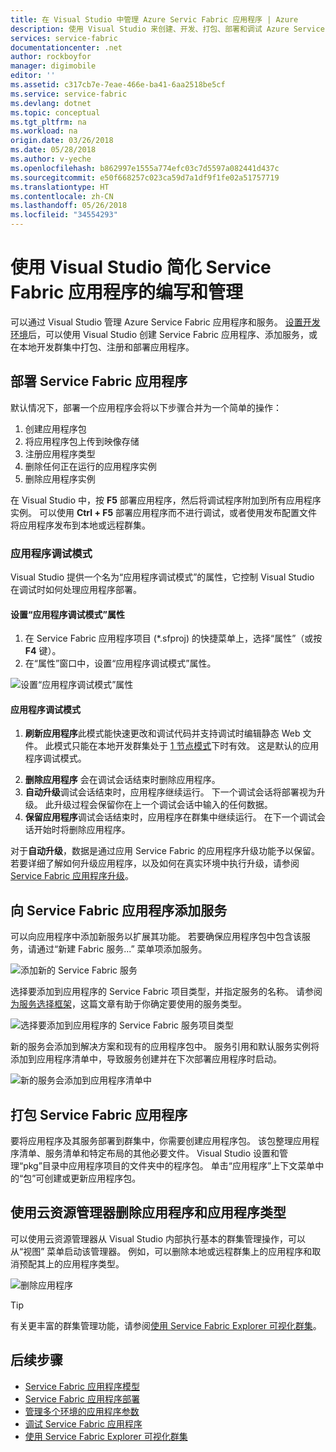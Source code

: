 ```yaml
---
title: 在 Visual Studio 中管理 Azure Servic Fabric 应用程序 | Azure
description: 使用 Visual Studio 来创建、开发、打包、部署和调试 Azure Service Fabric 应用程序和服务。
services: service-fabric
documentationcenter: .net
author: rockboyfor
manager: digimobile
editor: ''
ms.assetid: c317cb7e-7eae-466e-ba41-6aa2518be5cf
ms.service: service-fabric
ms.devlang: dotnet
ms.topic: conceptual
ms.tgt_pltfrm: na
ms.workload: na
origin.date: 03/26/2018
ms.date: 05/28/2018
ms.author: v-yeche
ms.openlocfilehash: b862997e1555a774efc03c7d5597a082441d437c
ms.sourcegitcommit: e50f668257c023ca59d7a1df9f1fe02a51757719
ms.translationtype: HT
ms.contentlocale: zh-CN
ms.lasthandoff: 05/26/2018
ms.locfileid: "34554293"
---
```

# <a name="use-visual-studio-to-simplify-writing-and-managing-your-service-fabric-applications"></a>使用 Visual Studio 简化 Service Fabric 应用程序的编写和管理
可以通过 Visual Studio 管理 Azure Service Fabric 应用程序和服务。 [设置开发环境](service-fabric-get-started.md)后，可以使用 Visual Studio 创建 Service Fabric 应用程序、添加服务，或在本地开发群集中打包、注册和部署应用程序。

## <a name="deploy-your-service-fabric-application"></a>部署 Service Fabric 应用程序
默认情况下，部署一个应用程序会将以下步骤合并为一个简单的操作：

1. 创建应用程序包
2. 将应用程序包上传到映像存储
3. 注册应用程序类型
4. 删除任何正在运行的应用程序实例
5. 删除应用程序实例

在 Visual Studio 中，按 **F5** 部署应用程序，然后将调试程序附加到所有应用程序实例。 可以使用 **Ctrl + F5** 部署应用程序而不进行调试，或者使用发布配置文件将应用程序发布到本地或远程群集。

### <a name="application-debug-mode"></a>应用程序调试模式
Visual Studio 提供一个名为“应用程序调试模式”的属性，它控制 Visual Studio 在调试时如何处理应用程序部署。

#### <a name="to-set-the-application-debug-mode-property"></a>设置“应用程序调试模式”属性
1. 在 Service Fabric 应用程序项目 (*.sfproj) 的快捷菜单上，选择“属性”（或按 **F4** 键）。
2. 在“属性”窗口中，设置“应用程序调试模式”属性。

![设置“应用程序调试模式”属性][debugmodeproperty]

#### <a name="application-debug-modes"></a>应用程序调试模式

1. **刷新应用程序**此模式能快速更改和调试代码并支持调试时编辑静态 Web 文件。 此模式只能在本地开发群集处于 [1 节点模式](./service-fabric-get-started-with-a-local-cluster.md#one-node-and-five-node-cluster-mode)下时有效。 这是默认的应用程序调试模式。
<!-- URL should be Add . [1-Node mode](./service-fabric-get-started-with-a-local-cluster.md#one-node-and-five-node-cluster-mode) -->
2. **删除应用程序** 会在调试会话结束时删除应用程序。
3. **自动升级**调试会话结束时，应用程序继续运行。 下一个调试会话将部署视为升级。 此升级过程会保留你在上一个调试会话中输入的任何数据。
4. **保留应用程序**调试会话结束时，应用程序在群集中继续运行。 在下一个调试会话开始时将删除应用程序。

对于**自动升级**，数据是通过应用 Service Fabric 的应用程序升级功能予以保留。 若要详细了解如何升级应用程序，以及如何在真实环境中执行升级，请参阅 [Service Fabric 应用程序升级](service-fabric-application-upgrade.md)。

## <a name="add-a-service-to-your-service-fabric-application"></a>向 Service Fabric 应用程序添加服务
可以向应用程序中添加新服务以扩展其功能。 若要确保应用程序包中包含该服务，请通过“新建 Fabric 服务...”  菜单项添加服务。

![添加新的 Service Fabric 服务][newservice]

选择要添加到应用程序的 Service Fabric 项目类型，并指定服务的名称。  请参阅[为服务选择框架](service-fabric-choose-framework.md)，这篇文章有助于你确定要使用的服务类型。

![选择要添加到应用程序的 Service Fabric 服务项目类型][addserviceproject]

新的服务会添加到解决方案和现有的应用程序包中。 服务引用和默认服务实例将添加到应用程序清单中，导致服务创建并在下次部署应用程序时启动。

![新的服务会添加到应用程序清单中][newserviceapplicationmanifest]

## <a name="package-your-service-fabric-application"></a>打包 Service Fabric 应用程序
要将应用程序及其服务部署到群集中，你需要创建应用程序包。  该包整理应用程序清单、服务清单和特定布局的其他必要文件。  Visual Studio 设置和管理“pkg”目录中应用程序项目的文件夹中的程序包。  单击“应用程序”上下文菜单中的“包”可创建或更新应用程序包。

## <a name="remove-applications-and-application-types-using-cloud-explorer"></a>使用云资源管理器删除应用程序和应用程序类型
可以使用云资源管理器从 Visual Studio 内部执行基本的群集管理操作，可以从“视图”  菜单启动该管理器。 例如，可以删除本地或远程群集上的应用程序和取消预配其上的应用程序类型。

![删除应用程序][removeapplication]

> [!TIP]
> 有关更丰富的群集管理功能，请参阅[使用 Service Fabric Explorer 可视化群集](service-fabric-visualizing-your-cluster.md)。
>
>

<!--Every topic should have next steps and links to the next logical set of content to keep the customer engaged-->
## <a name="next-steps"></a>后续步骤
* [Service Fabric 应用程序模型](service-fabric-application-model.md)
* [Service Fabric 应用程序部署](service-fabric-deploy-remove-applications.md)
* [管理多个环境的应用程序参数](service-fabric-manage-multiple-environment-app-configuration.md)
* [调试 Service Fabric 应用程序](service-fabric-debugging-your-application.md)
* [使用 Service Fabric Explorer 可视化群集](service-fabric-visualizing-your-cluster.md)

<!--Image references-->
[addserviceproject]:./media/service-fabric-manage-application-in-visual-studio/addserviceproject.png
[manageservicefabric]: ./media/service-fabric-manage-application-in-visual-studio/manageservicefabric.png
[newservice]:./media/service-fabric-manage-application-in-visual-studio/newservice.png
[newserviceapplicationmanifest]:./media/service-fabric-manage-application-in-visual-studio/newserviceapplicationmanifest.png
[debugmodeproperty]:./media/service-fabric-manage-application-in-visual-studio/debugmodeproperty.png
[removeapplication]:./media/service-fabric-manage-application-in-visual-studio/removeapplication.png

<!-- Update_Description: update meta properties, update link -->